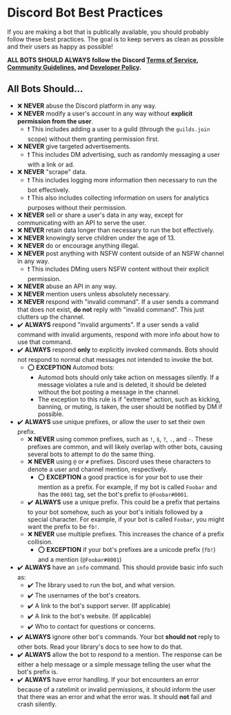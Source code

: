 # Discord Bot Best Practices
If you are making a bot that is publically available, you should probably follow these best practices. The goal is to keep servers as clean as possible and their users as happy as possible!

**ALL BOTS SHOULD ALWAYS follow the Discord [Terms of Service](https://discord.com/terms), [Community Guidelines](https://discord.com/guidelines), and [Developer Policy](https://discord.com/developers/docs/policy).**

## All Bots Should...
- ❌ **NEVER** abuse the Discord platform in any way.
- ❌ **NEVER** modify a user's account in any way without **explicit permission from the user**.
    - ❗ This includes adding a user to a guild (through the `guilds.join` scope) without them granting permission first.
- ❌ **NEVER** give targeted advertisements.
    - ❗ This includes DM advertising, such as randomly messaging a user with a link or ad.
- ❌ **NEVER** "scrape" data.
    - ❗ This includes logging more information then necessary to run the bot effectively.
    - ❗ This also includes collecting information on users for analytics purposes without their permission.
- ❌ **NEVER** sell or share a user's data in any way, except for communicating with an API to serve the user.
- ❌ **NEVER** retain data longer than necessary to run the bot effectively.
- ❌ **NEVER** knowingly serve children under the age of 13.
- ❌ **NEVER** do or encourage anything illegal.
- ❌ **NEVER** post anything with NSFW content outside of an NSFW channel in any way.
    - ❗ This includes DMing users NSFW content without their explicit permission.
- ❌ **NEVER** abuse an API in any way.
- ❌ **NEVER** mention users unless absolutely necessary.
- ❌ **NEVER** respond with "invalid command". If a user sends a command that does not exist, **do not** reply with "invalid command". This just clutters up the channel.
- ✔️ **ALWAYS** respond "invalid arguments". If a user sends a valid command with invalid arguments, respond with more info about how to use that command.
- ✔️ **ALWAYS** respond **only** to explicitly invoked commands. Bots should not respond to normal chat messages not intended to invoke the bot.
    - ⭕ **EXCEPTION** Automod bots:
        - Automod bots should only take action on messages silently. If a message violates a rule and is deleted, it should be deleted without the bot posting a message in the channel.
        - The exception to this rule is if "extreme" action, such as kicking, banning, or muting, is taken, the user should be notified by DM if possible.
- ✔️ **ALWAYS** use unique prefixes, or allow the user to set their own prefix.
    - ❌ **NEVER** using common prefixes, such as `!`, `$`, `?`, `.`, and `-`. These prefixes are common, and will likely overlap with other bots, causing several bots to attempt to do the same thing.
    - ❌ **NEVER** using `@` or `#` prefixes. Discord uses these characters to denote a user and channel mention, respectively.
        - ⭕ **EXCEPTION** a good practice is for your bot to use their mention as a prefix. For example, if my bot is called `Foobar` and has the `0001` tag, set the bot's prefix to `@Foobar#0001`.
    - ✔️ **ALWAYS** use a unique prefix. This could be a prefix that pertains to your bot somehow, such as your bot's initials followed by a special character. For example, if your bot is called `Foobar`, you might want the prefix to be `fb!`.
    - ❌ **NEVER** use multiple prefixes. This increases the chance of a prefix collision.
        - ⭕ **EXCEPTION** if your bot's prefixes are a unicode prefix (`fb!`) and a mention (`@Foobar#0001`)
- ✔️ **ALWAYS** have an `info` command. This should provide basic info such as:
    - ✔️ The library used to run the bot, and what version.
    - ✔️ The usernames of the bot's creators.
    - ✔️ A link to the bot's support server. (If applicable)
    - ✔️ A link to the bot's website. (If applicable)
    - ✔️ Who to contact for questions or concerns.
- ✔️ **ALWAYS** ignore other bot's commands. Your bot **should not** reply to other bots. Read your library's docs to see how to do that.
- ✔️ **ALWAYS** allow the bot to respond to a mention. The response can be either a help message or a simple message telling the user what the bot's prefix is.
- ✔️ **ALWAYS** have error handling. If your bot encounters an error because of a ratelimit or invalid permissions, it should inform the user that there was an error and what the error was. It should **not** fail and crash silently.